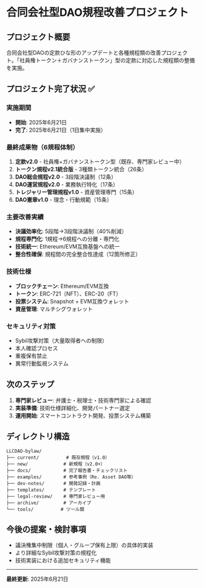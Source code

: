 # 合同会社型DAO規程改善プロジェクト

## プロジェクト概要
合同会社型DAOの定款ひな形のアップデートと各種規程類の改善プロジェクト。「社員権トークン＋ガバナンストークン」型の定款に対応した規程類の整備を実施。

## プロジェクト完了状況 ✅

### 実施期間
- **開始**: 2025年6月21日
- **完了**: 2025年6月21日（1日集中実施）

### 最終成果物（6規程体制）
1. **定款v2.0** - 社員権+ガバナンストークン型（既存、専門家レビュー中）
2. **トークン規程v2.1統合版** - 3種類トークン統合（26条）
3. **DAO総会規程v2.0** - 3段階決議制（12条）
4. **DAO運営規程v2.0** - 業務執行特化（17条）
5. **トレジャリー管理規程v1.0** - 資産管理専門（15条）
6. **DAO憲章v1.0** - 理念・行動規範（15条）

### 主要改善実績
- **決議効率化**: 5段階→3段階決議制（40%削減）
- **規程専門化**: 1規程→6規程への分離・専門化
- **技術統一**: Ethereum/EVM互換基盤への統一
- **整合性確保**: 規程間の完全整合性達成（12箇所修正）

### 技術仕様
- **ブロックチェーン**: Ethereum/EVM互換
- **トークン**: ERC-721（NFT）、ERC-20（FT）
- **投票システム**: Snapshot + EVM互換ウォレット
- **資産管理**: マルチシグウォレット

### セキュリティ対策
- Sybil攻撃対策（大量取得者への制限）
- 本人確認プロセス
- 重複保有禁止
- 異常行動監視システム

## 次のステップ
1. **専門家レビュー**: 弁護士・税理士・技術専門家による確認
2. **実装準備**: 技術仕様詳細化、開発パートナー選定
3. **運用開始**: スマートコントラクト開発、投票システム構築

## ディレクトリ構造
```
LLCDAO-bylaw/
├── current/          # 既存規程（v1.0）
├── new/             # 新規程（v2.0+）
├── docs/            # 完了報告書・チェックリスト
├── examples/        # 参考事例（Re. Asset DAO等）
├── dev-notes/       # 開発記録・計画
├── templates/       # テンプレート
├── legal-review/    # 専門家レビュー用
├── archive/         # アーカイブ
└── tools/          # ツール類
```

## 今後の提案・検討事項
- 議決権集中制限（個人・グループ保有上限）の具体的実装
- より詳細なSybil攻撃対策の規程化
- 技術実装における追加セキュリティ機能

---
**最終更新**: 2025年6月21日